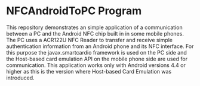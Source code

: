 # NFCAndroidToPC Program
This repository demonstrates an simple application of a communication between a PC and the Android NFC chip built in in some mobile phones. The PC uses a ACR122U NFC Reader to transfer and receive simple authentication information from an Android phone and its NFC interface. For this purpose the javax.smartcardio framework is used on the PC side and the Host-based card emulation API on the mobile phone side are used for communication. This application works only with Android versions 4.4 or higher as this is the version where Host-based Card Emulation was introduced.
